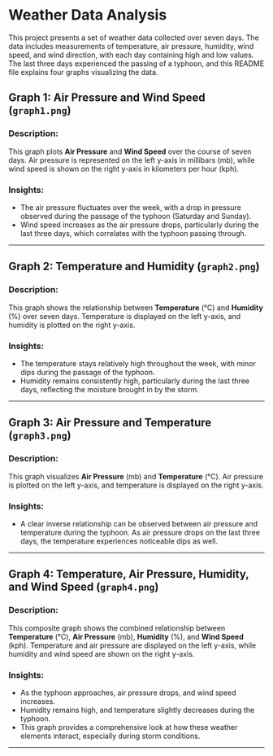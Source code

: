 # Weather Data Analysis

This project presents a set of weather data collected over seven days. The data includes measurements of temperature, air pressure, humidity, wind speed, and wind direction, with each day containing high and low values. The last three days experienced the passing of a typhoon, and this README file explains four graphs visualizing the data.

## Graph 1: Air Pressure and Wind Speed (`graph1.png`)

### Description:
This graph plots **Air Pressure** and **Wind Speed** over the course of seven days. Air pressure is represented on the left y-axis in millibars (mb), while wind speed is shown on the right y-axis in kilometers per hour (kph).

### Insights:
- The air pressure fluctuates over the week, with a drop in pressure observed during the passage of the typhoon (Saturday and Sunday).
- Wind speed increases as the air pressure drops, particularly during the last three days, which correlates with the typhoon passing through.

---

## Graph 2: Temperature and Humidity (`graph2.png`)

### Description:
This graph shows the relationship between **Temperature** (°C) and **Humidity** (%) over seven days. Temperature is displayed on the left y-axis, and humidity is plotted on the right y-axis.

### Insights:
- The temperature stays relatively high throughout the week, with minor dips during the passage of the typhoon.
- Humidity remains consistently high, particularly during the last three days, reflecting the moisture brought in by the storm.

---

## Graph 3: Air Pressure and Temperature (`graph3.png`)

### Description:
This graph visualizes **Air Pressure** (mb) and **Temperature** (°C). Air pressure is plotted on the left y-axis, and temperature is displayed on the right y-axis.

### Insights:
- A clear inverse relationship can be observed between air pressure and temperature during the typhoon. As air pressure drops on the last three days, the temperature experiences noticeable dips as well.

---

## Graph 4: Temperature, Air Pressure, Humidity, and Wind Speed (`graph4.png`)

### Description:
This composite graph shows the combined relationship between **Temperature** (°C), **Air Pressure** (mb), **Humidity** (%), and **Wind Speed** (kph). Temperature and air pressure are displayed on the left y-axis, while humidity and wind speed are shown on the right y-axis.

### Insights:
- As the typhoon approaches, air pressure drops, and wind speed increases. 
- Humidity remains high, and temperature slightly decreases during the typhoon.
- This graph provides a comprehensive look at how these weather elements interact, especially during storm conditions.

---
